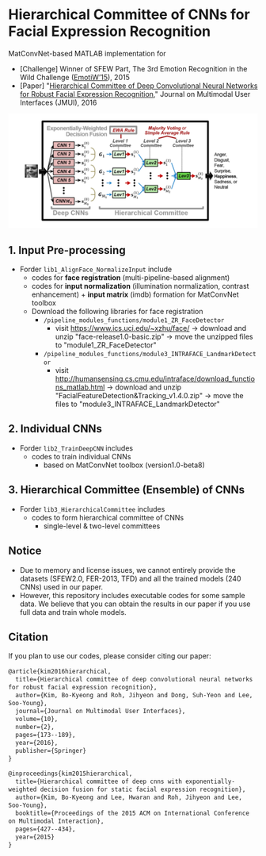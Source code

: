 # Hierarchical Committee of CNNs for Facial Expression Recognition

MatConvNet-based MATLAB implementation for

* [Challenge] Winner of SFEW Part, The 3rd Emotion Recognition in the Wild Challenge ([EmotiW’15](https://cs.anu.edu.au/few/emotiw2015.html)), 2015
* [Paper] "[Hierarchical Committee of Deep Convolutional Neural Networks for Robust Facial Expression Recognition](https://link.springer.com/article/10.1007/s12193-015-0209-0)," Journal on Multimodal User Interfaces (JMUI), 2016

![fig_overview](fig_overview.png)


## 1. Input Pre-processing

* Forder `lib1_AlignFace_NormalizeInput` include
  - codes for **face registration** (multi-pipeline-based alignment)
  - codes for **input normalization** (illumination normalization, contrast enhancement) + **input matrix** (imdb) formation for MatConvNet toolbox 
  - Download the following libraries for face registration
    + `/pipeline_modules_functions/module1_ZR_FaceDetector`
      + visit https://www.ics.uci.edu/~xzhu/face/ → download and unzip "face-release1.0-basic.zip" → move the unzipped files to "module1_ZR_FaceDetector"
    + `/pipeline_modules_functions/module3_INTRAFACE_LandmarkDetector`
      + visit http://humansensing.cs.cmu.edu/intraface/download_functions_matlab.html → download and unzip "FacialFeatureDetection&Tracking_v1.4.0.zip" → move the files to "module3_INTRAFACE_LandmarkDetector"
 
## 2. Individual CNNs

* Forder `lib2_TrainDeepCNN` includes
  - codes to train individual CNNs
    + based on MatConvNet toolbox (version1.0-beta8)

## 3. Hierarchical Committee (Ensemble) of CNNs

* Forder `lib3_HierarchicalCommittee` includes
  - codes to form hierarchical committee of CNNs
    + single-level & two-level committees

## Notice
  - Due to memory and license issues, we cannot entirely provide the datasets (SFEW2.0, FER-2013, TFD) and all the trained models (240 CNNs) used in our paper.
  - However, this repository includes executable codes for some sample data. We believe that you can obtain the results in our paper if you use full data and train whole models.

## Citation
If you plan to use our codes, please consider citing our paper:
```
@article{kim2016hierarchical,
  title={Hierarchical committee of deep convolutional neural networks for robust facial expression recognition},
  author={Kim, Bo-Kyeong and Roh, Jihyeon and Dong, Suh-Yeon and Lee, Soo-Young},
  journal={Journal on Multimodal User Interfaces},
  volume={10},
  number={2},
  pages={173--189},
  year={2016},
  publisher={Springer}
}
```  
```  
@inproceedings{kim2015hierarchical,
  title={Hierarchical committee of deep cnns with exponentially-weighted decision fusion for static facial expression recognition},
  author={Kim, Bo-Kyeong and Lee, Hwaran and Roh, Jihyeon and Lee, Soo-Young},
  booktitle={Proceedings of the 2015 ACM on International Conference on Multimodal Interaction},
  pages={427--434},
  year={2015}
}
```  